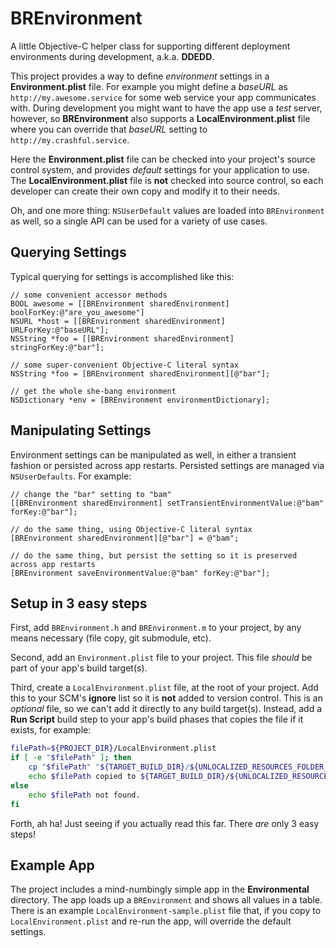 BREnvironment
=============

A little Objective-C helper class for supporting different deployment environments during development, a.k.a. **DDEDD**.

This project provides a way to define *environment* settings in a **Environment.plist** file. For example you might define a *baseURL* as `http://my.awesome.service` for some web service your app communicates with. During development you might want to have the app use a *test* server, however, so **BREnvironment** also supports a **LocalEnvironment.plist** file where you can override that *baseURL* setting to `http://my.crashful.service`.

Here the **Environment.plist** file can be checked into your project's source control system, and provides *default* settings for your application to use. The **LocalEnvironment.plist** file is **not** checked into source control, so each developer can create their own copy and modify it to their needs.

Oh, and one more thing: `NSUserDefault` values are loaded into `BREnvironment` as well, so a single API can be used for a variety of use cases.


Querying Settings
-----------------

Typical querying for settings is accomplished like this:
	
```objc
// some convenient accessor methods
BOOL awesome = [[BREnvironment sharedEnvironment] boolForKey:@"are_you_awesome"]
NSURL *host = [[BREnvironment sharedEnvironment] URLForKey:@"baseURL"];
NSString *foo = [[BREnvironment sharedEnvironment] stringForKey:@"bar"];

// some super-convenient Objective-C literal syntax
NSString *foo = [BREnvironment sharedEnvironment][@"bar"];

// get the whole she-bang environment
NSDictionary *env = [BREnvironment environmentDictionary];
```


Manipulating Settings
---------------------

Environment settings can be manipulated as well, in either a transient fashion or persisted across app restarts. Persisted settings are managed via `NSUserDefaults`. For example:

```objc
// change the "bar" setting to "bam"
[[BREnvironment sharedEnvironment] setTransientEnvironmentValue:@"bam" forKey:@"bar"];

// do the same thing, using Objective-C literal syntax
[BREnvironment sharedEnvironment][@"bar"] = @"bam";

// do the same thing, but persist the setting so it is preserved across app restarts
[BREnvironment saveEnvironmentValue:@"bam" forKey:@"bar"];
```


Setup in 3 easy steps
---------------------

First, add `BREnvironment.h` and `BREnvironment.m` to your project, by any means necessary (file copy, git submodule, etc).

Second, add an `Environment.plist` file to your project. This file *should* be part of your app's build target(s).

Third, create a `LocalEnvironment.plist` file, at the root of your project. Add this to your SCM's **ignore** list so it is **not** added to version control. This is an *optional* file, so we can't add it directly to any build target(s). Instead, add a **Run Script** build step to your app's build phases that copies the file if it exists, for example:

```sh
filePath=${PROJECT_DIR}/LocalEnvironment.plist
if [ -e "$filePath" ]; then
	cp "$filePath" "${TARGET_BUILD_DIR}/${UNLOCALIZED_RESOURCES_FOLDER_PATH}/"
	echo $filePath copied to ${TARGET_BUILD_DIR}/${UNLOCALIZED_RESOURCES_FOLDER_PATH}
else
	echo $filePath not found.
fi
```

Forth, ah ha! Just seeing if you actually read this far. There *are* only 3 easy steps!


Example App
-----------

The project includes a mind-numbingly simple app in the **Environmental** directory. The app loads up a `BREnvironment` and shows all values in a table. There is an example `LocalEnvironment-sample.plist` file that, if you copy to `LocalEnvironment.plist` and re-run the app, will override the default settings.
